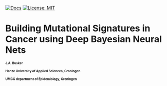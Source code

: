 [![Docs](https://img.shields.io/badge/docs-latest-blue.svg)](https://osf.io/t6j7u/wiki/home/) 
[![License: MIT](https://img.shields.io/badge/License-MIT-yellow.svg)](https://opensource.org/licenses/MIT)

# Building Mutational Signatures in Cancer using Deep Bayesian Neural Nets

<sub><sub>**J.A. Busker**</sub></sub>

<sub><sub>**Hanze University of Applied Sciences, Groningen**</sub></sub>

<sub><sub>**UMCG department of Epidemiology, Groningen**</sub></sub>
